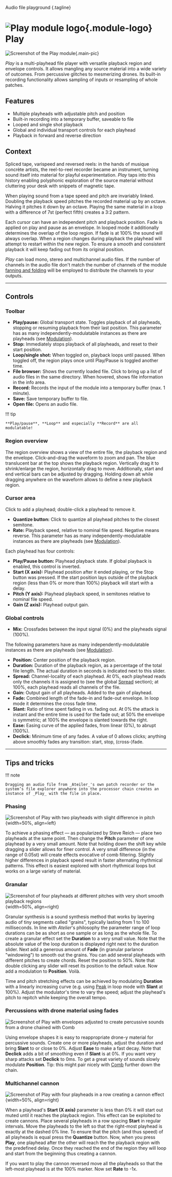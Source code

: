 Audio file playground
{.tagline}

# ![Play module logo](../assets/images/modules/play/play.svg){.module-logo} Play

![Screenshot of the Play module](../assets/images/modules/play/play.png){.main-pic}

_Play_ is a multi-playhead file player with versatile playback region and envelope controls. It allows mangling any source material into a wide variety of outcomes. From percussive glitches to mesmerizing drones. Its built-in recording functionality allows sampling of inputs or resampling of whole patches.

## Features

- Multiple playheads with adjustable pitch and position
- Built-in recording into a temporary buffer, saveable to file
- Looped and single shot playback
- Global and individual transport controls for each playhead
- Playback in forward and reverse direction

## Context

Spliced tape, varispeed and reversed reels: in the hands of musique concrète artists, the reel-to-reel recorder became an instrument, turning sound itself into material for playful experimentation. _Play_ taps into this history enabling polyphonic exploration of the source material without cluttering your desk with snippets of magnetic tape.

When playing sound from a tape speed and pitch are invariably linked. Doubling the playback speed pitches the recorded material up by an octave. Halving it pitches it down by an octave. Playing the same material in a loop with a difference of 7st (perfect fifth) creates a 3:2 pattern.

Each cursor can have an independent pitch and playback position. Fade is applied on play and pause as an envelope. In looped mode it additionally determines the overlap of the loop region. If fade is at 100% the sound will always overlap. When a region changes during playback the playhead will attempt to restart within the new region. To ensure a smooth and consistent playback it will keep fading out from its original position.

_Play_ can load mono, stereo and multichannel audio files. If the number of channels in the audio file don't match the number of channels of the module [fanning and folding](../atelier/multichannel.md#fanning-and-folding) will be employed to distribute the channels to your outputs.

---

## Controls

### Toolbar

- **Play/pause:** Global transport state. Toggles playback of all playheads, stopping or resuming playback from their last position. This parameter has as many independently-modulatable instances as there are playheads (see [Modulation](../atelier/modulation.md)).
- **Stop:** Immediately stops playback of all playheads, and reset to their start position.
- **Loop/single shot:** When toggled on, playback loops until paused. When toggled off, the region plays once until Play/Pause is toggled another time.
- **File browser:** Shows the currently loaded file. Click to bring up a list of audio files in the same directory. When hovered, shows file information in the info area.
- **Record:** Records the input of the module into a temporary buffer (max. 1 minute).
- **Save:** Save temporary buffer to file.
- **Open file:** Opens an audio file.

!!! tip

    **Play/pause**, **Loop** and especially **Record** are all modulatable!

### Region overview

The region overview shows a view of the entire file, the playback region and the envelope. Click-and-drag the waveform to zoom and pan. The blue translucent bar at the top shows the playback region. Vertically drag it to shrink/enlarge the region, horizontally drag to move. Additionally, start and end vertical bars can be adjusted by dragging. Holding down alt while dragging anywhere on the waveform allows to define a new playback region.

### Cursor area

Click to add a playhead; double-click a playhead to remove it.

- **Quantize button:** Click to quantize all playhead pitches to the closest semitone.
- **Rate:** Playback speed, relative to nominal file speed. Negative means reverse. This parameter has as many independently-modulatable instances as there are playheads (see [Modulation](../atelier/modulation.md)).

Each playhead has four controls:

- **Play/Pause button:** Playhead playback state. If global playback is enabled, this control is inverted.
- **Start (X axis):** Playhead position after it ended playing, or the Stop button was pressed. If the start position lays outside of the playback region (less than 0% or more than 100%) playback will start with a delay.
- **Pitch (Y axis):** Playhead playback speed, in semitones relative to nominal file speed.
- **Gain (Z axis):** Playhead output gain.

### Global controls

- **Mix:** Crossfades between the input signal (0%) and the playheads signal (100%).

The following parameters have as many independently-modulatable instances as there are playheads (see [Modulation](../atelier/modulation.md)).

- **Position:** Center position of the playback region.
- **Duration:** Duration of the playback region, as a percentage of the total file length. The actual duration in seconds is indicated next to this slider.
- **Spread:** Channel-locality of each playhead. At 0%, each playhead reads only the channels it is assigned to (see the global [Spread](../atelier/multichannel.md#spread) section); at 100%, each playhead reads all channels of the file.
- **Gain:** Output gain of all playheads. Added to the gain of playhead.
- **Fade:** Combined length of the fade-in and fade-out envelope. In loop mode it determines the cross fade time.
- **Slant:** Ratio of time spent fading in vs. fading out. At 0% the attack is instant and the entire time is used for the fade out; at 50% the envelope is symmetric; at 100% the envelope is slanted towards the right.
- **Ease:** Easing curve of the applied fades, from linear (0%), to abrupt (100%).
- **Declick:** Minimum time of any fades. A value of 0 allows clicks; anything above smoothly fades any transition: start, stop, (cross-)fade.

---

## Tips and tricks

!!! note

    Dragging an audio file from _Ateiler_'s own patch recorder or the system’s file explorer anywhere into the processor chain creates an instance of _Play_ with the file in place.

### Phasing

![Screenshot of Play with two playheads with slight difference in pitch](../assets/images/modules/play/play-tips-phasing-large.png){width=50%, align=left}

To achieve a phasing effect — as popularized by Steve Reich — place two playheads at the same point. Then change the **Pitch** parameter of one playhead by a very small amount. Note that holding down the shift key while dragging a slider allows for finer control. A very small difference (in the range of 0.05st) will create effects evocative of comb filtering. Slightly higher differences in playback speed result in faster alternating rhythmical patterns. This effect is easiest explored with short rhythmical loops but works on a large variety of material.

### Granular

![Screenshot of four playheads at different pitches with very short smooth playback regions](../assets/images/modules/play/play-tips-granular-large.png){width=50%, align=right}

Granular synthesis is a sound synthesis method that works by layering audio of tiny segments called "grains", typically lasting from 1 to 100 milliseconds. In line with _Atelier_'s philosophy the parameter range of loop durations can be as short as one sample or as long as the whole file. To create a granular effect set the **Duration** to a very small value. Note that the absolute value of the loop duration is displayed right next to the duration slider. Next add a generous amount of **Fade** (in granular parlance "windowing") to smooth out the grains. You can add several playheads with different pitches to create chords. Reset the position to 50%. Note that double clicking any slider will reset its position to the default value. Now add a modulation to **Position**. Voilà.

Time and pitch stretching effects can be achieved by modulating **Duration** with a linearly increasing curve (e.g. using [Peak](peak.md) in loop mode with **Slant** at 100%). Adjust the modulator's time to vary the speed; adjust the playhead's pitch to repitch while keeping the overall tempo.

### Percussions with drone material using fades

![Screenshot of Play with envelopes adjusted to create percussive sounds from a drone chained with Comb](../assets/images/modules/play/play-tips-percussive-large.png)

Using envelope shapes it is easy to reappropriate drone-y material for percussive sounds. Create one or more playheads, adjust the duration and bring **Slant** to or close to 0%. Adjust **Ease** to make a fast decay. Note that **Declick** adds a bit of smoothing even if **Slant** is at 0%. If you want very sharp attacks set **Declick** to 0ms. To get a great variety of sounds slowly modulate **Position**. Tip: this might pair nicely with [Comb](comb.md) further down the chain.


### Multichannel cannon

![Screenshot of Play with four playheads in a row creating a cannon effect](../assets/images/modules/play/play-tips-cannon-large.png){width=50%, align=right}

When a playhead's **Start (X axis)** parameter is less than 0% it will start out muted until it reaches the playback region. This effect can be exploited to create cannons. Place several playheads in a row spacing **Start** in regular intervals. Move the playheads to the left so that the right-most playhead is exactly at the dashed 0% line. To ensure that the pitch (and thus speed) of all playheads is equal press the **Quantize** button. Now, when you press **Play**, one playhead after the other will reach the the playback region with the predefined delay. Once they reached the end of the region they will loop and start from the beginning thus creating a cannon.

If you want to play the cannon reversed move all the playheads so that the left-most playhead is at the 100% marker. Now set **Rate** to -1x.
